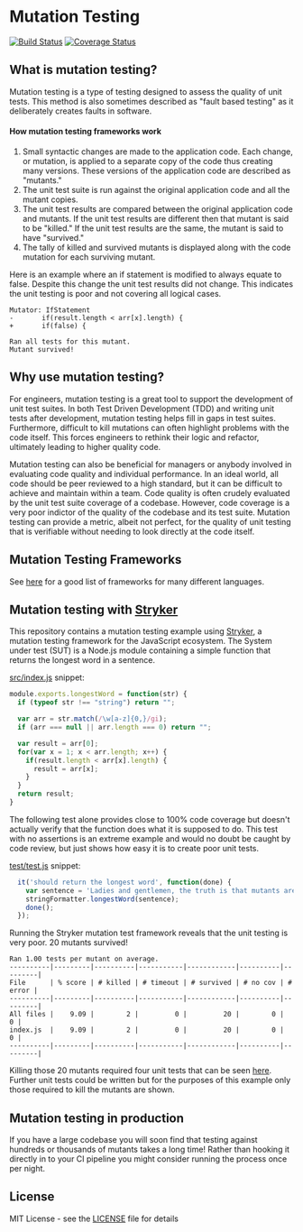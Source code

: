 # Mutation Testing
[![Build Status](https://travis-ci.org/peter-evans/mutation-testing.svg?branch=master)](https://travis-ci.org/peter-evans/mutation-testing)
[![Coverage Status](https://coveralls.io/repos/github/peter-evans/mutation-testing/badge.svg?branch=master)](https://coveralls.io/github/peter-evans/mutation-testing?branch=master)

## What is mutation testing?

Mutation testing is a type of testing designed to assess the quality of unit tests.
This method is also sometimes described as "fault based testing" as it deliberately creates faults in software.

#### How mutation testing frameworks work

1. Small syntactic changes are made to the application code. Each change, or mutation, is applied to a separate copy of the code thus creating many versions. These versions of the application code are described as "mutants."
2. The unit test suite is run against the original application code and all the mutant copies.
3. The unit test results are compared between the original application code and mutants. If the unit test results are different then that mutant is said to be "killed." If the unit test results are the same, the mutant is said to have "survived."
4. The tally of killed and survived mutants is displayed along with the code mutation for each surviving mutant.

Here is an example where an if statement is modified to always equate to false.
Despite this change the unit test results did not change. This indicates the unit testing is poor and not covering all logical cases.
```
Mutator: IfStatement
-       if(result.length < arr[x].length) {
+       if(false) {

Ran all tests for this mutant.
Mutant survived!
```

## Why use mutation testing?

For engineers, mutation testing is a great tool to support the development of unit test suites. 
In both Test Driven Development (TDD) and writing unit tests after development, mutation testing helps fill in gaps in test suites.
Furthermore, difficult to kill mutations can often highlight problems with the code itself.
This forces engineers to rethink their logic and refactor, ultimately leading to higher quality code.

Mutation testing can also be beneficial for managers or anybody involved in evaluating code quality and individual performance.
In an ideal world, all code should be peer reviewed to a high standard, but it can be difficult to achieve and maintain within a team.
Code quality is often crudely evaluated by the unit test suite coverage of a codebase.
However, code coverage is a very poor indictor of the quality of the codebase and its test suite.
Mutation testing can provide a metric, albeit not perfect, for the quality of unit testing that is verifiable without needing to look directly at the code itself.

## Mutation Testing Frameworks

See [here](https://github.com/theofidry/mutation-testing) for a good list of frameworks for many different languages.

## Mutation testing with [Stryker](https://stryker-mutator.io/)

This repository contains a mutation testing example using [Stryker](https://stryker-mutator.io/), a mutation testing framework for the JavaScript ecosystem.
The System under test (SUT) is a Node.js module containing a simple function that returns the longest word in a sentence.

[src/index.js](src/index.js) snippet:
```javascript
module.exports.longestWord = function(str) {
  if (typeof str !== "string") return "";

  var arr = str.match(/\w[a-z]{0,}/gi);
  if (arr === null || arr.length === 0) return "";

  var result = arr[0];
  for(var x = 1; x < arr.length; x++) {
    if(result.length < arr[x].length) {
      result = arr[x];
    } 
  }
  return result;
}
```

The following test alone provides close to 100% code coverage but doesn't actually verify that the function does what it is supposed to do.
This test with no assertions is an extreme example and would no doubt be caught by code review, but just shows how easy it is to create poor unit tests.

[test/test.js](test/test.js) snippet:
```javascript
  it('should return the longest word', function(done) {
    var sentence = 'Ladies and gentlemen, the truth is that mutants are very real, and that they are among us.';
    stringFormatter.longestWord(sentence);
    done();
  });
```

Running the Stryker mutation test framework reveals that the unit testing is very poor.
20 mutants survived!

```
Ran 1.00 tests per mutant on average.
----------|---------|----------|-----------|------------|----------|---------|
File      | % score | # killed | # timeout | # survived | # no cov | # error |
----------|---------|----------|-----------|------------|----------|---------|
All files |    9.09 |        2 |         0 |         20 |        0 |       0 |
index.js  |    9.09 |        2 |         0 |         20 |        0 |       0 |
----------|---------|----------|-----------|------------|----------|---------|
```

Killing those 20 mutants required four unit tests that can be seen [here](test/test.js).
Further unit tests could be written but for the purposes of this example only those required to kill the mutants are shown.

## Mutation testing in production

If you have a large codebase you will soon find that testing against hundreds or thousands of mutants takes a long time!
Rather than hooking it directly in to your CI pipeline you might consider running the process once per night.

## License

MIT License - see the [LICENSE](LICENSE) file for details
